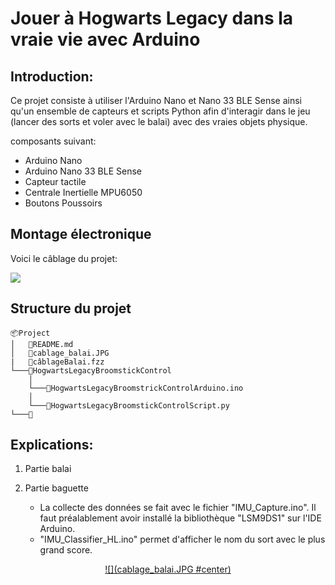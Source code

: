 # Jouer à Hogwarts Legacy dans la vraie vie avec Arduino

## Introduction: 
Ce projet consiste à utiliser l'Arduino Nano et Nano 33 BLE Sense ainsi qu'un ensemble de capteurs et scripts Python afin d'interagir dans le jeu (lancer des sorts et voler avec le balai) avec des vraies objets physique.

composants suivant:
* Arduino Nano
* Arduino Nano 33 BLE Sense
* Capteur tactile
* Centrale Inertielle MPU6050
* Boutons Poussoirs


## Montage électronique
Voici le câblage du projet:

![](cablage_punchingball.JPG#center)

## Structure du projet
```
📦Project
│   📜README.md
│   📜cablage_balai.JPG 
|   📜câblageBalai.fzz 
└───📂HogwartsLegacyBroomstickControl
    │
    └───📜HogwartsLegacyBroomstrickControlArduino.ino
    │
    └───📜HogwartsLegacyBroomstickControlScript.py
└───📂

```
## Explications:
1. Partie balai

1. Partie baguette
   * La collecte des données se fait avec le fichier "IMU_Capture.ino". Il faut préalablement avoir installé la bibliothèque "LSM9DS1" sur l'IDE Arduino.
   * "IMU_Classifier_HL.ino" permet d'afficher le nom du sort avec le plus grand score.


<span style="display:block;text-align:center">

[![](cablage_balai.JPG #center)]()

</span>
 
